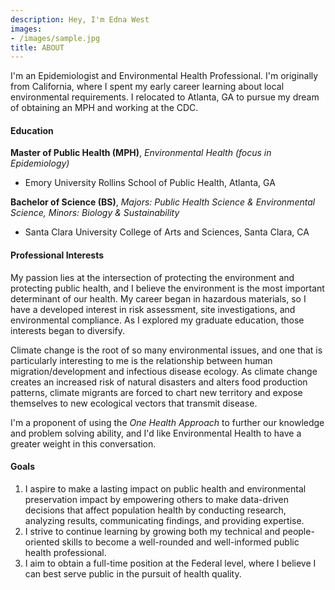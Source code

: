 ```yaml
---
description: Hey, I'm Edna West
images:
- /images/sample.jpg
title: ABOUT
---
```



I'm an Epidemiologist and Environmental Health Professional. I'm originally from California, where I spent my early career learning about local environmental requirements. I relocated to Atlanta, GA to pursue my dream of obtaining an MPH and working at the CDC.

#### Education

**Master of Public Health (MPH)**, *Environmental Health (focus in Epidemiology)*
- Emory University Rollins School of Public Health, Atlanta, GA

**Bachelor of Science (BS)**, *Majors: Public Health Science & Environmental Science, Minors: Biology & Sustainability*
- Santa Clara University College of Arts and Sciences, Santa Clara, CA

#### Professional Interests

My passion lies at the intersection of protecting the environment and protecting public health, and I believe the environment is the most important determinant of our health. My career began in hazardous materials, so I have a developed interest in risk assessment, site investigations, and environmental compliance. As I explored my graduate education, those interests began to diversify.

Climate change is the root of so many environmental issues, and one that is particularly interesting to me is the relationship between human migration/development and infectious disease ecology. As climate change creates an increased risk of natural disasters and alters food production patterns, climate migrants are forced to chart new territory and expose themselves to new ecological vectors that transmit disease.

I'm a proponent of using the _One Health Approach_ to further our knowledge and problem solving ability, and I'd like Environmental Health to have a greater weight in this conversation.

#### Goals

1. I aspire to make a lasting impact on public health and environmental preservation impact by empowering others to make data-driven decisions that affect population health by conducting research, analyzing results, communicating findings, and providing expertise. 
2. I strive to continue learning by growing both my technical and people-oriented skills to become a well-rounded and well-informed public health professional. 
3. I aim to obtain a full-time position at the Federal level, where I believe I can best serve public in the pursuit of health quality.